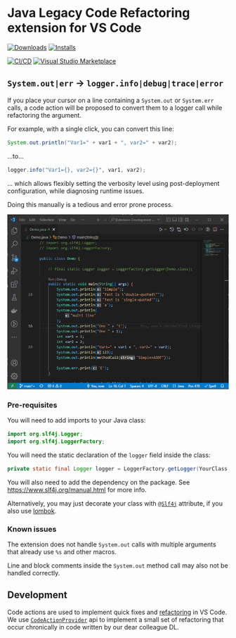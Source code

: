 # Java Legacy Code Refactoring extension for VS Code

[![Downloads](https://vsmarketplacebadges.dev/downloads/jan-dolejsi.java-refactoring.svg)](https://marketplace.visualstudio.com/items?itemName=jan-dolejsi.java-refactoring)
[![Installs](https://vsmarketplacebadges.dev/installs/jan-dolejsi.java-refactoring.svg)](https://marketplace.visualstudio.com/items?itemName=jan-dolejsi.java-refactoring)
<!-- [![Ratings](https://vsmarketplacebadges.dev/rating/jan-dolejsi.java-refactoring.svg)](https://marketplace.visualstudio.com/items?itemName=jan-dolejsi.java-refactoring&ssr=false#review-details) -->
[![CI/CD](https://img.shields.io/github/workflow/status/jan-dolejsi/vscode-java-refactoring/Build/master.svg?logo=github)](https://github.com/jan-dolejsi/vscode-java-refactoring/actions?query=workflow%3ABuild)
[![Visual Studio Marketplace](https://vsmarketplacebadges.dev/version/jan-dolejsi.java-refactoring.svg)](https://marketplace.visualstudio.com/items?itemName=jan-dolejsi.java-refactoring)

## `System.out|err` -> `logger.info|debug|trace|error`

If you place your cursor on a line containing a `System.out` or `System.err` calls, a code action will be proposed to convert them to a logger call while refactoring the argument.

For example, with a single click, you can convert this line:

```java
System.out.println("Var1=" + var1 + ", var2=" + var2);
```

...to...

```java
logger.info("Var1={}, var2={}", var1, var2);
```

... which allows flexibly setting the verbosity level using post-deployment configuration, while diagnosing runtime issues.

Doing this manually is a tedious and error prone process.

![System.out refactoring](doc/system_out_refactoring.gif)

### Pre-requisites

You will need to add imports to your Java class:

```java
import org.slf4j.Logger;
import org.slf4j.LoggerFactory;
```

You will need the static declaration of the `logger` field inside the class:

```java
private static final Logger logger = LoggerFactory.getLogger(YourClass.class);
```

You will also need to add the dependency on the package. See <https://www.slf4j.org/manual.html> for more info.

Alternatively, you may just decorate your class with [`@Slf4j`](https://projectlombok.org/api/lombok/extern/slf4j/Slf4j) attribute, if you also use [lombok](https://projectlombok.org/).

### Known issues

The extension does not handle `System.out` calls with multiple arguments that already use `%s` and other macros.

Line and block comments inside the `System.out` method call may also not be handled correctly.

## Development

Code actions are used to implement quick fixes and [refactoring](https://code.visualstudio.com/docs/editor/refactoring) in VS Code. We use [`CodeActionProvider`](https://code.visualstudio.com/api/references/vscode-api#CodeActionProvider) api to implement a small set of refactoring that occur chronically in code written by our dear colleague DL.
